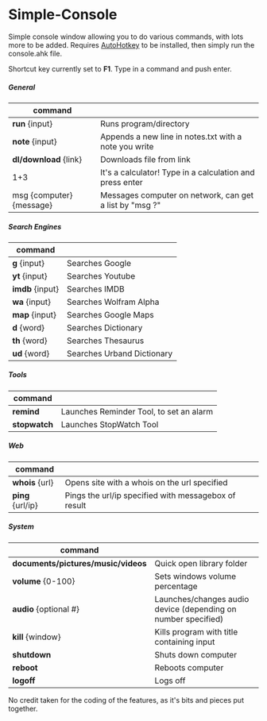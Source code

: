 # Simple-Console
Simple console window allowing you to do various commands, with lots more to be added.
Requires [AutoHotkey](http://www.autohotkey.com/) to be installed, then simply run the console.ahk file.

Shortcut key currently set to **F1**. Type in a command and push enter.

##### General
| command       | |
| ------------- |:-------------|
| **run** {input}	     | Runs program/directory |
| **note** {input}		| Appends a new line in notes.txt with a note you write |
| **dl/download** {link} | Downloads file from link |
| 1+3	     | It's a calculator! Type in a calculation and press enter |
| msg {computer} {message} | Messages computer on network, can get a list by "msg ?" |


##### Search Engines
| command       | |
| ------------- |:-------------|
| **g** {input} | Searches Google |
| **yt** {input} | Searches Youtube |
| **imdb** {input} | Searches IMDB |
| **wa** {input} | Searches Wolfram Alpha |
| **map** {input} | Searches Google Maps |
| **d** {word} | Searches Dictionary |
| **th** {word} | Searches Thesaurus |
| **ud** {word} | Searches Urband Dictionary |

##### Tools
| command       | |
| ------------- |:-------------|
| **remind** | Launches Reminder Tool, to set an alarm |
| **stopwatch** | Launches StopWatch Tool |

##### Web
| command       | |
| ------------- |:-------------|
| **whois** {url} | Opens site with a whois on the url specified |
| **ping** {url/ip} | Pings the url/ip specified with messagebox of result |

##### System
| command       | |
| ------------- |:-------------|
| **documents/pictures/music/videos** | Quick open library folder |
| **volume** {0-100} | Sets windows volume percentage |
| **audio** {optional #} | Launches/changes audio device (depending on number specified)
| **kill** {window} | Kills program with title containing input |
| **shutdown** | Shuts down computer |
| **reboot** | Reboots computer |
| **logoff** | Logs off |

No credit taken for the coding of the features, as it's bits and pieces put together.
